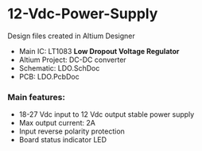 # 12-Vdc-Power-Supply

Design files created in Altium Designer

- Main IC: LT1083 **Low Dropout Voltage Regulator**
- Altium Project: DC-DC converter
- Schematic: LDO.SchDoc
- PCB: LDO.PcbDoc

### Main features:
- 18-27 Vdc input to 12 Vdc output stable power supply
- Max output current: 2A
- Input reverse polarity protection
- Board status indicator LED
